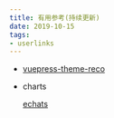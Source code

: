 ```yaml
---
title: 有用参考(持续更新)  
date: 2019-10-15
tags:
- userlinks
---
```


+ [vuepress-theme-reco](https://vuepress-theme-reco.recoluan.com/)
+ charts

  [echats](https://echarts.apache.org/en/index.html)

    

